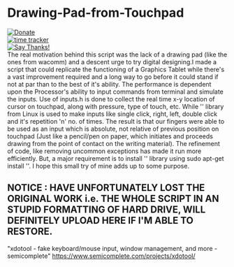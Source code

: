 # Drawing-Pad-from-Touchpad
[![Donate](https://img.shields.io/badge/Donate-PayPal-green.svg)](https://www.paypal.me/grv97)<br>
[![time tracker](https://wakatime.com/badge/github/Grv-Singh/Drawing-Pad-from-Touchpad.svg)](https://wakatime.com/badge/github/Grv-Singh/Drawing-Pad-from-Touchpad)<br>
[![Say Thanks!](https://img.shields.io/badge/Say%20Thanks-!-1EAEDB.svg)](https://saythanks.io/to/acad.grv97@gmail.com)<br>
The real motivation behind this script was the lack of a drawing pad (like the ones from wacomm) and a descent urge to try digital designing.I made a script that could replicate the functioning of a Graphics Tablet while there's a vast improvement required and a long way to go before it could stand if not at par than to the best of it's ability. The performance is dependent upon the Processor's ability to input commands from terminal and simulate the inputs. Use of inputs.h is done to collect the real time x-y location of cursor on touchpad, along with pressure, type of touch, etc. While '' library from Linux is used to make inputs like single click, right, left, double click and it's repetition 'n' no. of times. The result is that our fingers were able to be used as an input which is absolute, not relative of previous position on touchpad (Just like a pencil/pen on paper, which initiates and proceeds drawing from the point of contact on the writing material). The refinement of code, like removing uncommon exceptions has made it run more efficiently. But, a major requirement is to install '' library using sudo apt-get install ''. I hope this small try of mine adds up to some purpose.

## NOTICE : HAVE UNFORTUNATELY LOST THE ORIGINAL WORK i.e. THE WHOLE SCRIPT IN AN STUPID FORMATTING OF HARD DRIVE, WILL DEFINITELY UPLOAD HERE IF I'M ABLE TO RESTORE. 

"xdotool - fake keyboard/mouse input, window management, and more - semicomplete" https://www.semicomplete.com/projects/xdotool/
